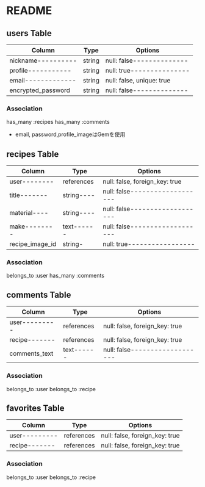 # README

## users Table

|Column            |Type  |Options                  |
|------------------|------|-------------------------|
|nickname----------|string|null: false--------------|
|profile-----------|string|null: true---------------|
|email-------------|string|null: false, unique: true|
|encrypted_password|string|null: false--------------|

### Association
has_many :recipes
has_many :comments

- email, password,profile_imageはGemを使用

## recipes Table
|Column      |Type      |Options                       |
|------------|----------|------------------------------|
|user--------|references|null: false, foreign_key: true|
|title-------|string----|null: false-------------------|
|material----|string----|null: false-------------------|
|make--------|text------|null: false-------------------|
|recipe_image_id|string-|null: true-----------------|

### Association
belongs_to :user
has_many :comments


## comments Table
|Column       |Type      |Options                       |
|-------------|----------|------------------------------|
|user---------|references|null: false, foreign_key: true|
|recipe-------|references|null: false, foreign_key: true|
|comments_text|text------|null: false-------------------|

### Association
belongs_to :user
belongs_to :recipe

## favorites Table
|Column       |Type      |Options                       |
|-------------|----------|------------------------------|
|user---------|references|null: false, foreign_key: true|
|recipe-------|references|null: false, foreign_key: true|

### Association
belongs_to :user
belongs_to :recipe